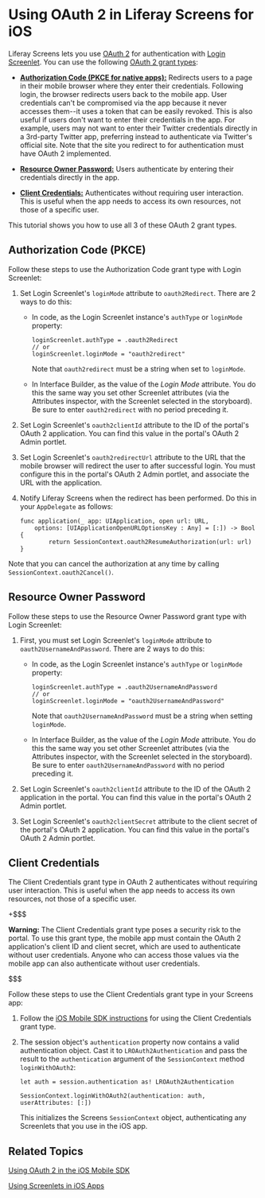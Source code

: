 # Using OAuth 2 in Liferay Screens for iOS [](id=using-oauth-2-in-liferay-screens-for-ios)

Liferay Screens lets you use 
[OAuth 2](https://oauth.net/2/) 
for authentication with 
[Login Screenlet](/develop/reference/-/knowledge_base/7-0/loginscreenlet-for-ios). 
You can use the following 
[OAuth 2 grant types](https://oauth.net/2/grant-types/): 

-   [**Authorization Code (PKCE for native apps):**](https://oauth.net/2/grant-types/authorization-code/) 
    Redirects users to a page in their mobile browser where they enter their 
    credentials. Following login, the browser redirects users back to the mobile 
    app. User credentials can't be compromised via the app because it never 
    accesses them--it uses a token that can be easily revoked. This is also 
    useful if users don't want to enter their credentials in the app. For 
    example, users may not want to enter their Twitter credentials directly in a 
    3rd-party Twitter app, preferring instead to authenticate via Twitter's 
    official site. Note that the site you redirect to for authentication must 
    have OAuth 2 implemented. 

-   [**Resource Owner Password:**](https://oauth.net/2/grant-types/password/) 
    Users authenticate by entering their credentials directly in the app. 

-   [**Client Credentials:**](https://oauth.net/2/grant-types/client-credentials/)
    Authenticates without requiring user interaction. This is useful when the 
    app needs to access its own resources, not those of a specific user. 

This tutorial shows you how to use all 3 of these OAuth 2 grant types. 

## Authorization Code (PKCE) [](id=authorization-code-pkce)

Follow these steps to use the Authorization Code grant type with Login 
Screenlet: 

1.  Set Login Screenlet's `loginMode` attribute to `oauth2Redirect`. There are 2 
    ways to do this: 

    -   In code, as the Login Screenlet instance's `authType` or `loginMode` 
        property:

            loginScreenlet.authType = .oauth2Redirect
            // or
            loginScreenlet.loginMode = "oauth2redirect"

        Note that `oauth2redirect` must be a string when set to `loginMode`. 

    -   In Interface Builder, as the value of the *Login Mode* attribute. You do 
        this the same way you set other Screenlet attributes (via the Attributes 
        inspector, with the Screenlet selected in the storyboard). Be sure to 
        enter `oauth2redirect` with no period preceding it. 

2.  Set Login Screenlet's `oauth2clientId` attribute to the ID of the portal's 
    OAuth 2 application. You can find this value in the portal's OAuth 2 Admin 
    portlet. 

3.  Set Login Screenlet's `oauth2redirectUrl` attribute to the URL that the 
    mobile browser will redirect the user to after successful login. You must 
    configure this in the portal's OAuth 2 Admin portlet, and associate the URL 
    with the application. 

4.  Notify Liferay Screens when the redirect has been performed. Do this in your 
    `AppDelegate` as follows: 

        func application(_ app: UIApplication, open url: URL, 
            options: [UIApplicationOpenURLOptionsKey : Any] = [:]) -> Bool {
                return SessionContext.oauth2ResumeAuthorization(url: url)
        }

Note that you can cancel the authorization at any time by calling 
`SessionContext.oauth2Cancel()`. 

## Resource Owner Password [](id=resource-owner-password)

Follow these steps to use the Resource Owner Password grant type with Login 
Screenlet: 

1.  First, you must set Login Screenlet's `loginMode` attribute to 
    `oauth2UsernameAndPassword`. There are 2 ways to do this: 

    -   In code, as the Login Screenlet instance's `authType` or `loginMode` 
        property:

            loginScreenlet.authType = .oauth2UsernameAndPassword
            // or
            loginScreenlet.loginMode = "oauth2UsernameAndPassword"

        Note that `oauth2UsernameAndPassword` must be a string when setting 
        `loginMode`. 

    -   In Interface Builder, as the value of the *Login Mode* attribute. You do 
        this the same way you set other Screenlet attributes (via the Attributes 
        inspector, with the Screenlet selected in the storyboard). Be sure to 
        enter `oauth2UsernameAndPassword` with no period preceding it. 

2.  Set Login Screenlet's `oauth2clientId` attribute to the ID of the OAuth 2 
    application in the portal. You can find this value in the portal's OAuth 2 
    Admin portlet. 

3.  Set Login Screenlet's `oauth2clientSecret` attribute to the client secret of 
    the portal's OAuth 2 application. You can find this value in the portal's 
    OAuth 2 Admin portlet. 

## Client Credentials [](id=client-credentials)

The Client Credentials grant type in OAuth 2 authenticates without requiring 
user interaction. This is useful when the app needs to access its own resources, 
not those of a specific user. 

+$$$

**Warning:** The Client Credentials grant type poses a security risk to the 
portal. To use this grant type, the mobile app must contain the OAuth 2 
application's client ID and client secret, which are used to authenticate 
without user credentials. Anyone who can access those values via the mobile app 
can also authenticate without user credentials. 

$$$

Follow these steps to use the Client Credentials grant type in your Screens app: 

1.  Follow the 
    [iOS Mobile SDK instructions](/develop/tutorials/-/knowledge_base/7-0/using-oauth-2-in-the-ios-mobile-sdk#client-credentials) 
    for using the Client Credentials grant type. 

2.  The session object's `authentication` property now contains a valid 
    authentication object. Cast it to `LROAuth2Authentication` and pass the 
    result to the `authentication` argument of the `SessionContext` method 
    `loginWithOAuth2`: 

        let auth = session.authentication as! LROAuth2Authentication

        SessionContext.loginWithOAuth2(authentication: auth, userAttributes: [:])

    This initializes the Screens `SessionContext` object, authenticating any 
    Screenlets that you use in the iOS app. 

## Related Topics [](id=related-topics)

[Using OAuth 2 in the iOS Mobile SDK](/develop/tutorials/-/knowledge_base/7-0/using-oauth-2-in-the-ios-mobile-sdk)

[Using Screenlets in iOS Apps](/develop/tutorials/-/knowledge_base/7-0/using-screenlets-in-ios-apps)

